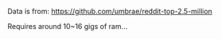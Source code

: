 Data is from:
https://github.com/umbrae/reddit-top-2.5-million

Requires around 10~16 gigs of ram...
